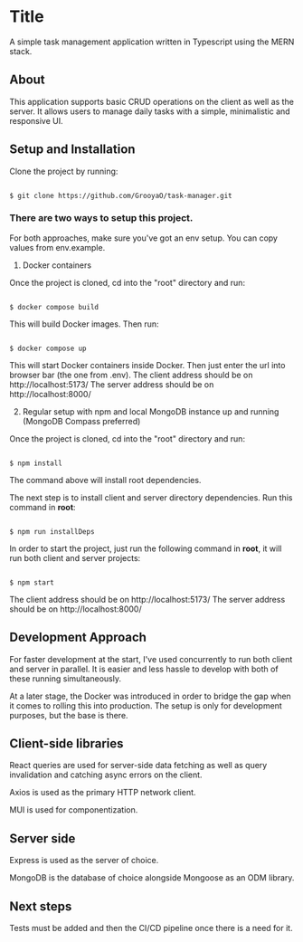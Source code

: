

# Title

A simple task management application written in Typescript using the MERN stack.

## About

This application supports basic CRUD operations on the client as well as the server. It allows users to manage daily tasks with a simple, minimalistic and responsive UI.

## Setup and Installation

Clone the project by running:

```

$ git clone https://github.com/GrooyaO/task-manager.git

```

### There are two ways to setup this project.

For both approaches, make sure you've got an env setup. You can copy values from env.example.

1. Docker containers

Once the project is cloned, cd into the "root" directory and run:

```

$ docker compose build

```

This will build Docker images. Then run:

```

$ docker compose up

```

This will start Docker containers inside Docker.
Then just enter the url into browser bar (the one from .env).
The client address should be on http://localhost:5173/
The server address should be on http://localhost:8000/

2. Regular setup with npm and local MongoDB instance up and running (MongoDB Compass preferred)

Once the project is cloned, cd into the "root" directory and run:

```

$ npm install

```

The command above will install root dependencies.

The next step is to install client and server directory dependencies. Run this command in **root**:

```

$ npm run installDeps

```

In order to start the project, just run the following command in **root**, it will run both client and server projects:

```

$ npm start

```
The client address should be on http://localhost:5173/
The server address should be on http://localhost:8000/
## Development Approach

For faster development at the start, I've used concurrently to run both client and server in parallel. It is easier and less hassle to develop with both of these running simultaneously.

At a later stage, the Docker was introduced in order to bridge the gap when it comes to rolling this into production. The setup is only for development purposes, but the base is there.

## Client-side libraries

React queries are used for server-side data fetching as well as query invalidation and catching async errors on the client.

Axios is used as the primary HTTP network client.

MUI is used for componentization.

## Server side

Express is used as the server of choice.

MongoDB is the database of choice alongside Mongoose as an ODM library.

## Next steps

Tests must be added and then the CI/CD pipeline once there is a need for it.
